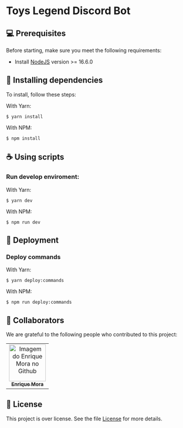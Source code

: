 # Toys Legend Discord Bot

## 💻 Prerequisites

Before starting, make sure you meet the following requirements:

- Install [NodeJS](https://nodejs.org/en/) version >= 16.6.0

## 🚀 Installing dependencies

To install, follow these steps:

With Yarn:

```
$ yarn install
```

With NPM:

```
$ npm install
```

## ☕ Using scripts

### Run develop enviroment:

With Yarn:

```
$ yarn dev
```

With NPM:

```
$ npm run dev
```

## 🚀 Deployment

### Deploy commands

With Yarn:

```
$ yarn deploy:commands
```

With NPM:

```
$ npm run deploy:commands
```

## 🤝 Collaborators

We are grateful to the following people who contributed to this project:

<table>
  <tr>
    <td align="center">
      <a href="#">
        <img src="https://avatars.githubusercontent.com/u/22513684?v=4" width="100px;" alt="Imagem do Enrique Mora no Github"/><br>
        <sub>
          <b>Enrique Mora</b>
        </sub>
      </a>
    </td>
  </tr>
</table>

## 📝 License

This project is over license. See the file [License](LICENSE.md) for more details.
